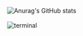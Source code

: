 ![Anurag's GitHub stats](https://github-readme-stats.vercel.app/api?username=Lapl4ce&show_icons=true&theme=transparent)
<br />
<br />
![terminal](https://user-images.githubusercontent.com/79395973/202424916-38ccac74-db1d-4517-8eb3-cfb6e743a192.gif)
